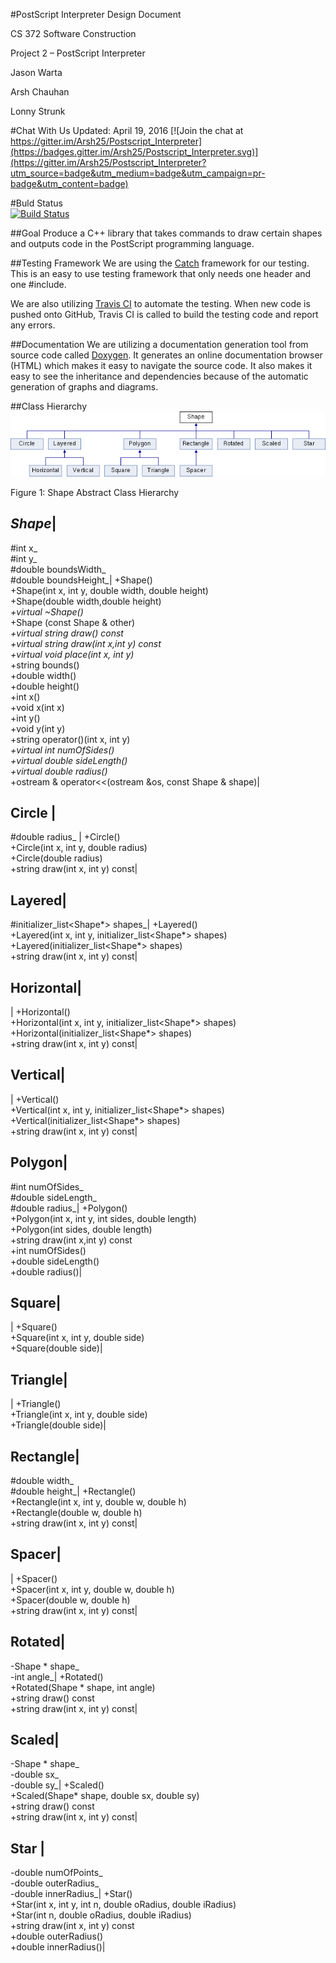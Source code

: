 #PostScript Interpreter Design Document

CS 372 Software Construction

Project 2 – PostScript Interpreter

Jason Warta

Arsh Chauhan

Lonny Strunk

#Chat With Us
Updated: April 19, 2016
[![Join the chat at https://gitter.im/Arsh25/Postscript_Interpreter](https://badges.gitter.im/Arsh25/Postscript_Interpreter.svg)](https://gitter.im/Arsh25/Postscript_Interpreter?utm_source=badge&utm_medium=badge&utm_campaign=pr-badge&utm_content=badge)
 
#Buld Status   
[![Build Status](https://travis-ci.org/Arsh25/Postscript_Interpreter.svg?branch=master)](https://travis-ci.org/Arsh25/Postscript_Interpreter)

##Goal
Produce a C++ library that takes commands to draw certain shapes and outputs code in the PostScript programming language.

##Testing Framework
We are using the [Catch](https://github.com/philsquared/Catch) framework for our testing. This is an easy to use testing framework that only needs one header and one #include.

We are also utilizing [Travis CI](https://travis-ci.org/) to automate the testing. When new code is pushed onto GitHub, Travis CI is called to build the testing code and report any errors.

##Documentation
We are utilizing a documentation generation tool from source code called [Doxygen](http://www.stack.nl/~dimitri/doxygen/). It generates an online documentation browser (HTML) which makes it easy to navigate the source code. It also makes it easy to see the inheritance and dependencies because of the automatic generation of graphs and diagrams.

##Class Hierarchy
![Figure 1: Shape Abstract Class Hierarchy](https://github.com/Arsh25/Postscript_Interpreter/blob/master/html/class_shape.png)

Figure 1: Shape Abstract Class Hierarchy

*Shape*|
---
#int x_<br>#int y_<br>#double boundsWidth_<br>#double boundsHeight_|
+Shape()<br>+Shape(int x, int y, double width, double height)<br>+Shape(double width,double height)<br>*+virtual ~Shape()*<br>+Shape (const Shape & other)<br>*+virtual string draw() const*<br>*+virtual string draw(int x,int y) const*<br>*+virtual void place(int x, int y)*<br>+string bounds()<br>+double width()<br>+double height()<br>+int x()<br>+void x(int x)<br>+int y()<br>+void y(int y)<br>+string operator()(int x, int y)<br>*+virtual int numOfSides()*<br>*+virtual double sideLength()*<br>*+virtual double radius()*<br>+ostream & operator<<(ostream &os, const Shape & shape)|

Circle |
---
#double radius_ |
+Circle()<br>+Circle(int x, int y, double radius)<br>+Circle(double radius)<br>+string draw(int x, int y) const|

Layered|
---
#initializer_list<Shape*> shapes_|
+Layered()<br>+Layered(int x, int y, initializer_list<Shape*> shapes)<br>+Layered(initializer_list<Shape*> shapes)<br>+string draw(int x, int y) const|

Horizontal|
---
|
+Horizontal()<br>+Horizontal(int x, int y, initializer_list<Shape*> shapes)<br>+Horizontal(initializer_list<Shape*> shapes)<br>+string draw(int x, int y) const|


Vertical|
---
|
+Vertical()<br>+Vertical(int x, int y, initializer_list<Shape*> shapes)<br>+Vertical(initializer_list<Shape*> shapes)<br>+string draw(int x, int y) const|

Polygon|
---
#int numOfSides_<br>#double sideLength_<br>#double radius_|
+Polygon()<br>+Polygon(int x, int y, int sides, double length)<br>+Polygon(int sides, double length)<br>+string draw(int x,int y) const<br>+int numOfSides()<br>+double sideLength()<br>+double radius()|

Square|
---
|
+Square()<br>+Square(int x, int y, double side)<br>+Square(double side)|

Triangle|
---
|
+Triangle()<br>+Triangle(int x, int y, double side)<br>+Triangle(double side)|

Rectangle|
---
#double width_<br>#double height_|
+Rectangle()<br>+Rectangle(int x, int y, double w, double h)<br>+Rectangle(double w, double h)<br>+string draw(int x, int y) const|

Spacer|
---
|
+Spacer()<br>+Spacer(int x, int y, double w, double h) <br>+Spacer(double w, double h) <br>+string draw(int x, int y) const|

Rotated|
---
-Shape * shape_<br>-int angle_|
+Rotated()<br>+Rotated(Shape * shape, int angle)<br>+string draw() const<br>+string draw(int x, int y) const|

Scaled|
---
-Shape * shape_<br>-double sx_<br>-double sy_|
+Scaled()<br>+Scaled(Shape* shape, double sx, double sy)<br>+string draw() const<br>+string draw(int x, int y) const|

Star |
---
-double numOfPoints_<br>-double outerRadius_<br>-double innerRadius_|
+Star()<br>+Star(int x, int y, int n, double oRadius, double iRadius)<br>+Star(int n, double oRadius, double iRadius)<br>+string draw(int x, int y) const<br>+double outerRadius()<br>+double innerRadius()|
